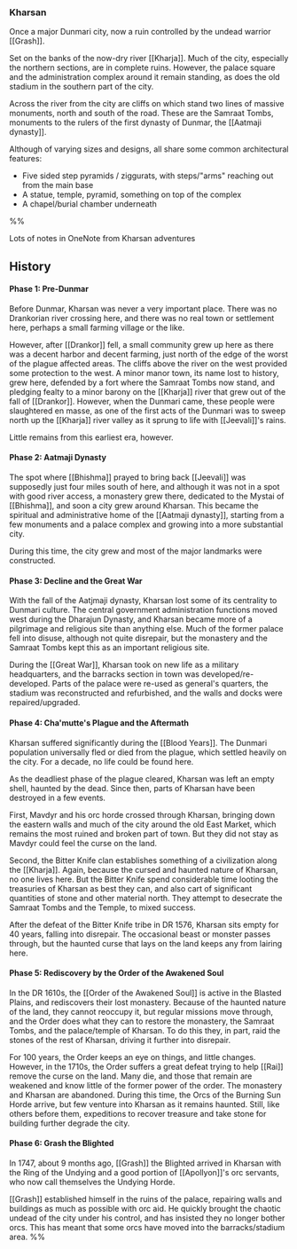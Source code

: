 ### Kharsan

Once a major Dunmari city, now a ruin controlled by the undead warrior [[Grash]]. 

Set on the banks of the now-dry river [[Kharja]]. Much of the city, especially the northern sections, are in complete ruins. However, the palace square and the administration complex around it remain standing, as does the old stadium in the southern part of the city. 

Across the river from the city are cliffs on which stand two lines of massive monuments, north and south of the road. These are the Samraat Tombs, monuments to the rulers of the first dynasty of Dunmar, the [[Aatmaji dynasty]]. 

Although of varying sizes and designs, all share some common architectural features:
-   Five sided step pyramids / ziggurats, with steps/"arms" reaching out from the main base
-   A statue, temple, pyramid, something on top of the complex
-   A chapel/burial chamber underneath

%% 

Lots of notes in OneNote from Kharsan adventures

## History

#### Phase 1: Pre-Dunmar

Before Dunmar, Kharsan was never a very important place. There was no Drankorian river crossing here, and there was no real town or settlement here, perhaps a small farming village or the like.

However, after [[Drankor]] fell, a small community grew up here as there was a decent harbor and decent farming, just north of the edge of the worst of the plague affected areas. The cliffs above the river on the west provided some protection to the west. A minor manor town, its name lost to history, grew here, defended by a fort where the Samraat Tombs now stand, and pledging fealty to a minor barony on the [[Kharja]] river that grew out of the fall of [[Drankor]]. However, when the Dunmari came, these people were slaughtered en masse, as one of the first acts of the Dunmari was to sweep north up the [[Kharja]] river valley as it sprung to life with [[Jeevali]]'s rains.

Little remains from this earliest era, however.

#### Phase 2: Aatmaji Dynasty

The spot where [[Bhishma]] prayed to bring back [[Jeevali]] was supposedly just four miles south of here, and although it was not in a spot with good river access, a monastery grew there, dedicated to the Mystai of [[Bhishma]], and soon a city grew around Kharsan. This became the spiritual and administrative home of the [[Aatmaji dynasty]], starting from a few monuments and a palace complex and growing into a more substantial city.

During this time, the city grew and most of the major landmarks were constructed.

#### Phase 3: Decline and the Great War

With the fall of the Aatjmaji dynasty, Kharsan lost some of its centrality to Dunmari culture. The central government administration functions moved west during the Dharajun Dynasty, and Kharsan became more of a pilgrimage and religious site than anything else. Much of the former palace fell into disuse, although not quite disrepair, but the monastery and the Samraat Tombs kept this as an important religious site.

During the [[Great War]], Kharsan took on new life as a military headquarters, and the barracks section in town was developed/re-developed. Parts of the palace were re-used as general's quarters, the stadium was reconstructed and refurbished, and the walls and docks were repaired/upgraded.

#### Phase 4: Cha'mutte's Plague and the Aftermath

Kharsan suffered significantly during the [[Blood Years]]. The Dunmari population universally fled or died from the plague, which settled heavily on the city. For a decade, no life could be found here.

As the deadliest phase of the plague cleared, Kharsan was left an empty shell, haunted by the dead. Since then, parts of Kharsan have been destroyed in a few events.

First, Mavdyr and his orc horde crossed through Kharsan, bringing down the eastern walls and much of the city around the old East Market, which remains the most ruined and broken part of town. But they did not stay as Mavdyr could feel the curse on the land.

Second, the Bitter Knife clan establishes something of a civilization along the [[Kharja]]. Again, because the cursed and haunted nature of Kharsan, no one lives here. But the Bitter Knife spend considerable time looting the treasuries of Kharsan as best they can, and also cart of significant quantities of stone and other material north. They attempt to desecrate the Samraat Tombs and the Temple, to mixed success.

After the defeat of the Bitter Knife tribe in DR 1576, Kharsan sits empty for 40 years, falling into disrepair. The occasional beast or monster passes through, but the haunted curse that lays on the land keeps any from lairing here.

#### Phase 5: Rediscovery by the Order of the Awakened Soul

In the DR 1610s, the [[Order of the Awakened Soul]] is active in the Blasted Plains, and rediscovers their lost monastery. Because of the haunted nature of the land, they cannot reoccupy it, but regular missions move through, and the Order does what they can to restore the monastery, the Samraat Tombs, and the palace/temple of Kharsan. To do this they, in part, raid the stones of the rest of Kharsan, driving it further into disrepair.

For 100 years, the Order keeps an eye on things, and little changes. However, in the 1710s, the Order suffers a great defeat trying to help [[Rai]] remove the curse on the land. Many die, and those that remain are weakened and know little of the former power of the order. The monastery and Kharsan are abandoned. During this time, the Orcs of the Burning Sun Horde arrive, but few venture into Kharsan as it remains haunted. Still, like others before them, expeditions to recover treasure and take stone for building further degrade the city.

#### Phase 6: Grash the Blighted

In 1747, about 9 months ago, [[Grash]] the Blighted arrived in Kharsan with the Ring of the Undying and a good portion of [[Apollyon]]'s orc servants, who now call themselves the Undying Horde.

[[Grash]] established himself in the ruins of the palace, repairing walls and buildings as much as possible with orc aid. He quickly brought the chaotic undead of the city under his control, and has insisted they no longer bother orcs. This has meant that some orcs have moved into the barracks/stadium area.
%%

